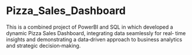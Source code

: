 # Pizza_Sales_Dashboard
This is a combined project of PowerBI and SQL in which developed a dynamic Pizza Sales Dashboard, integrating data seamlessly for real‐ time insights and demonstrating a data‐driven approach to business analytics and strategic decision‐making.
